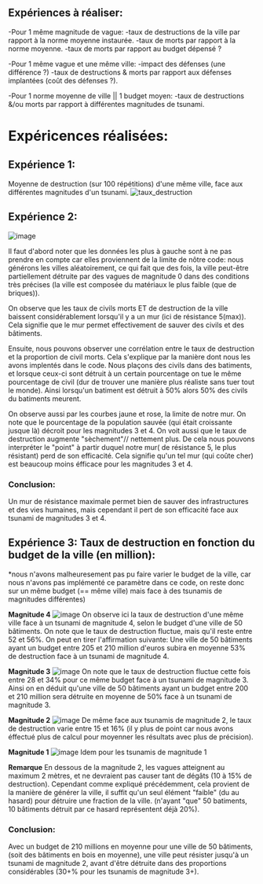 ## Expériences à réaliser:
-Pour 1 même magnitude de vague:
	-taux de destructions de la ville par rapport à la norme moyenne instaurée.
	-taux de morts par rapport à la norme moyenne.
	-taux de morts par rapport au budget dépensé ? 

-Pour 1 même vague et une même ville: 
	-impact des défenses (une différence ?)
	-taux de destructions & morts par rapport aux défenses implantées (coût des défenses ?).

-Pour 1 norme moyenne de ville || 1 budget moyen:
	-taux de destructions &/ou morts par rapport à différentes magnitudes de tsunami.


# Expéricences réalisées: 

## Expérience 1:

Moyenne de destruction (sur 100 répétitions) d'une même ville, face aux différentes magnitudes d'un tsunami.
![taux_destruction](https://user-images.githubusercontent.com/101204424/164016936-7e122b77-b9d2-41f5-9e04-ef409e2712e1.png)



## Expérience 2:
![image](https://user-images.githubusercontent.com/101204424/164679547-d6d31878-4087-44ab-9201-f81afa060ef4.png)

Il faut d'abord noter que les données les plus à gauche sont à ne pas prendre en compte car elles proviennent de la limite de nôtre code: nous générons les villes aléatoirement, ce qui fait que des fois, la ville peut-être partiellement détruite par des vagues de magnitude 0 dans des conditions très précises (la ville est composée du matériaux le plus faible (que de briques)).

On observe que les taux de civils morts ET de destruction de la ville baissent considérablement lorsqu'il y a un mur (ici de résistance 5(max)). Cela signifie que le mur permet effectivement de sauver des civils et des bâtiments.

Ensuite, nous pouvons observer une corrélation entre le taux de destruction et la proportion de civil morts. Cela s'explique par la manière dont nous les avons implentés dans le code. Nous plaçons des civils dans des batiments, et lorsque ceux-ci sont détruit à un certain pourcentage on tue le même pourcentage de civil (dur de trouver une manière plus réaliste sans tuer tout le monde). Ainsi lorsqu'un batiment est détruit à 50% alors 50% des civils du batiments meurent.

On observe aussi par les courbes jaune et rose, la limite de notre mur. On note que le pourcentage de la population sauvée (qui était croissante jusque là) décroit pour les magnitudes 3 et 4. On voit aussi que le taux de destruction augmente "sèchement"// nettement plus. 
De cela nous pouvons interpréter le "point" à partir duquel notre mur( de résistance 5, le plus résistant) perd de son efficacité. Cela signifie qu'un tel mur (qui coûte cher) est beaucoup moins éfficace pour les magnitudes 3 et 4.


### Conclusion: 
Un mur de résistance maximale permet bien de sauver des infrastructures et des vies humaines, mais cependant il pert de son efficacité face aux tsunami  de magnitudes 3 et 4.


## Expérience 3: Taux de destruction en fonction du budget de la ville (en million): 

*nous n'avons malheuresement pas pu faire varier le budget de la ville, car nous n'avons pas implémenté ce paramètre dans ce code, on reste donc sur un même budget (== même ville) mais face à des tsunamis de magnitudes différentes)

**Magnitude 4**
![image](https://user-images.githubusercontent.com/101204424/164708511-eae3352a-1745-4b86-8dab-8413fac43bc7.png)
On observe ici la taux de destruction d'une même ville face à un tsunami de magnitude 4, selon le budget d'une ville de 50 bâtiments.
On note que le taux de destruction fluctue, mais qu'il reste entre 52 et 56%. On peut en tirer l'affirmation suivante: Une ville de 50 bâtiments ayant un budget entre 205 et 210 million d'euros subira en moyenne 53% de destruction face à un tsunami de magnitude 4.

**Magnitude 3**
![image](https://user-images.githubusercontent.com/101204424/164708558-7a075dd4-cba1-4514-bccf-08e0cffd1a34.png)
On note que le taux de destruction fluctue cette fois entre 28 et 34% pour ce même budget face à un tsunami de magnitude 3.
Ainsi on en déduit qu'une ville de 50 bâtiments ayant un budget entre 200 et 210 million sera détruite en moyenne de 50% face à un tsunami de magnitude 3. 

**Magnitude 2**
![image](https://user-images.githubusercontent.com/101204424/164708786-dc9da05b-ca72-4169-a512-88ad08653a23.png)
De même face aux tsunamis de magnitude 2, le taux de destruction varie entre 15 et 16%  (il y plus de point car nous avons éffectué plus de calcul pour moyenner les résultats avec plus de précision).

**Magnitude 1**
![image](https://user-images.githubusercontent.com/101204424/164708927-cf7630cf-7e02-42c2-a979-428bed9cd936.png)
Idem pour les tsunamis de magnitude 1

**Remarque** 
En dessous de la magnitude 2, les vagues atteignent au maximum 2 mètres, et ne devraient pas causer tant de dégâts (10 à 15% de destruction). Cependant comme expliqué précédemment, cela provient de la manière de générer la ville, il suffit qu'un seul élément "faible" (du au hasard) pour détruire une fraction de la ville. (n'ayant "que" 50 batiments, 10 bâtiments détruit par ce hasard représentent déjà 20%).


### Conclusion:
Avec un budget de 210 millions en moyenne pour une ville de 50 bâtiments, (soit des bâtiments en bois en moyenne), une ville peut résister jusqu'à un tsunami de magnitude 2, avant d'être détruite dans des proportions considérables (30+% pour les tsunamis de magnitude 3+).








